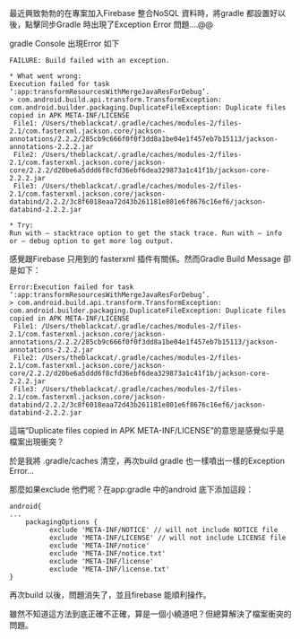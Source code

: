 
最近興致勃勃的在專案加入Firebase 整合NoSQL 資料時，將gradle 都設置好以後，點擊同步Gradle 時出現了Exception Error 問題….@@

gradle Console 出現Error 如下

    FAILURE: Build failed with an exception.

    * What went wrong:
    Execution failed for task ‘:app:transformResourcesWithMergeJavaResForDebug’.
    > com.android.build.api.transform.TransformException: com.android.builder.packaging.DuplicateFileException: Duplicate files copied in APK META-INF/LICENSE
     File1: /Users/theblackcat/.gradle/caches/modules-2/files-2.1/com.fasterxml.jackson.core/jackson-annotations/2.2.2/285cb9c666f0f0f3dd8a1be04e1f457eb7b15113/jackson-annotations-2.2.2.jar
     File2: /Users/theblackcat/.gradle/caches/modules-2/files-2.1/com.fasterxml.jackson.core/jackson-core/2.2.2/d20be6a5ddd6f8cfd36ebf6dea329873a1c41f1b/jackson-core-2.2.2.jar
     File3: /Users/theblackcat/.gradle/caches/modules-2/files-2.1/com.fasterxml.jackson.core/jackson-databind/2.2.2/3c8f6018eaa72d43b261181e801e6f8676c16ef6/jackson-databind-2.2.2.jar

    * Try:
    Run with — stacktrace option to get the stack trace. Run with — info or — debug option to get more log output.

感覺跟Firebase 只用到的 fasterxml 插件有關係。然而Gradle Build Message 卻是如下：

    Error:Execution failed for task ‘:app:transformResourcesWithMergeJavaResForDebug’.
    > com.android.build.api.transform.TransformException: com.android.builder.packaging.DuplicateFileException: Duplicate files copied in APK META-INF/LICENSE
     File1: /Users/theblackcat/.gradle/caches/modules-2/files-2.1/com.fasterxml.jackson.core/jackson-annotations/2.2.2/285cb9c666f0f0f3dd8a1be04e1f457eb7b15113/jackson-annotations-2.2.2.jar
     File2: /Users/theblackcat/.gradle/caches/modules-2/files-2.1/com.fasterxml.jackson.core/jackson-core/2.2.2/d20be6a5ddd6f8cfd36ebf6dea329873a1c41f1b/jackson-core-2.2.2.jar
     File3: /Users/theblackcat/.gradle/caches/modules-2/files-2.1/com.fasterxml.jackson.core/jackson-databind/2.2.2/3c8f6018eaa72d43b261181e801e6f8676c16ef6/jackson-databind-2.2.2.jar

這端“Duplicate files copied in APK META-INF/LICENSE”的意思是感覺似乎是檔案出現衝突？

於是我將 .gradle/caches 清空，再次build gradle 也一樣噴出一樣的Exception Error…

那麼如果exclude 他們呢？在app:gradle 中的android 底下添加這段：

    android{
    ...
        packagingOptions {
              exclude 'META-INF/NOTICE' // will not include NOTICE file
              exclude 'META-INF/LICENSE' // will not include LICENSE file
              exclude 'META-INF/notice'
              exclude 'META-INF/notice.txt'
              exclude 'META-INF/license'
              exclude 'META-INF/license.txt'
    }

再次build 以後，問題消失了，並且firebase 能順利操作。

雖然不知道這方法到底正確不正確，算是一個小繞道吧？但總算解決了檔案衝突的問題。
